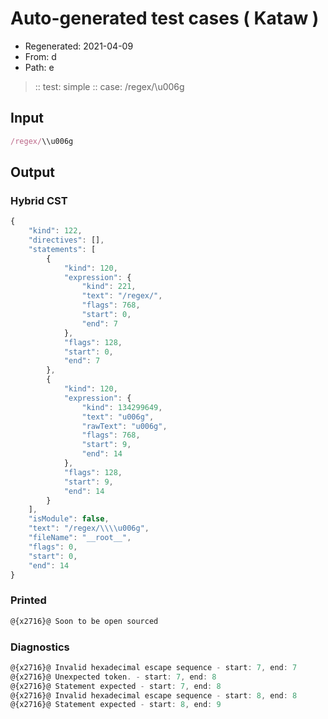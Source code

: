 # Auto-generated test cases ( Kataw )
- Regenerated: 2021-04-09
- From: d
- Path: e
> :: test: simple
> :: case: /regex/\\u006g
## Input

`````js
/regex/\\u006g
`````

## Output

### Hybrid CST

```javascript
{
    "kind": 122,
    "directives": [],
    "statements": [
        {
            "kind": 120,
            "expression": {
                "kind": 221,
                "text": "/regex/",
                "flags": 768,
                "start": 0,
                "end": 7
            },
            "flags": 128,
            "start": 0,
            "end": 7
        },
        {
            "kind": 120,
            "expression": {
                "kind": 134299649,
                "text": "u006g",
                "rawText": "u006g",
                "flags": 768,
                "start": 9,
                "end": 14
            },
            "flags": 128,
            "start": 9,
            "end": 14
        }
    ],
    "isModule": false,
    "text": "/regex/\\\\u006g",
    "fileName": "__root__",
    "flags": 0,
    "start": 0,
    "end": 14
}
```

### Printed

```javascript
@{x2716}@ Soon to be open sourced
```

### Diagnostics

```javascript
@{x2716}@ Invalid hexadecimal escape sequence - start: 7, end: 7
@{x2716}@ Unexpected token. - start: 7, end: 8
@{x2716}@ Statement expected - start: 7, end: 8
@{x2716}@ Invalid hexadecimal escape sequence - start: 8, end: 8
@{x2716}@ Statement expected - start: 8, end: 9

```

